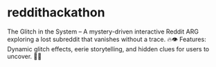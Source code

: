 # reddithackathon
The Glitch in the System – A mystery-driven interactive Reddit ARG exploring a lost subreddit that vanishes without a trace. 🔥👁️  Features: Dynamic glitch effects, eerie storytelling, and hidden clues for users to uncover. 🚀💀
